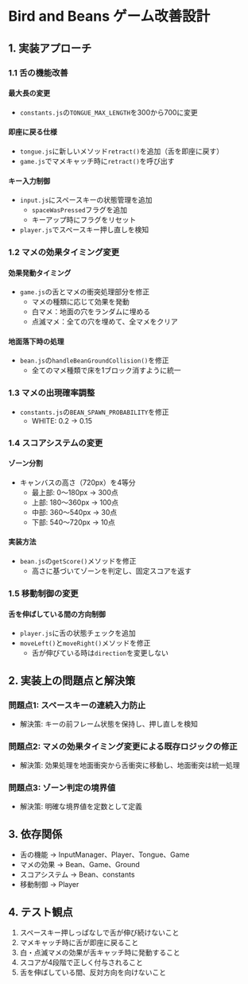 # Bird and Beans ゲーム改善設計

## 1. 実装アプローチ

### 1.1 舌の機能改善
#### 最大長の変更
- `constants.js`の`TONGUE_MAX_LENGTH`を300から700に変更

#### 即座に戻る仕様
- `tongue.js`に新しいメソッド`retract()`を追加（舌を即座に戻す）
- `game.js`でマメキャッチ時に`retract()`を呼び出す

#### キー入力制御
- `input.js`にスペースキーの状態管理を追加
  - `spaceWasPressed`フラグを追加
  - キーアップ時にフラグをリセット
- `player.js`でスペースキー押し直しを検知

### 1.2 マメの効果タイミング変更
#### 効果発動タイミング
- `game.js`の舌とマメの衝突処理部分を修正
  - マメの種類に応じて効果を発動
  - 白マメ：地面の穴をランダムに埋める
  - 点滅マメ：全ての穴を埋めて、全マメをクリア

#### 地面落下時の処理
- `bean.js`の`handleBeanGroundCollision()`を修正
  - 全てのマメ種類で床を1ブロック消すように統一

### 1.3 マメの出現確率調整
- `constants.js`の`BEAN_SPAWN_PROBABILITY`を修正
  - WHITE: 0.2 → 0.15

### 1.4 スコアシステムの変更
#### ゾーン分割
- キャンバスの高さ（720px）を4等分
  - 最上部: 0〜180px → 300点
  - 上部: 180〜360px → 100点
  - 中部: 360〜540px → 30点
  - 下部: 540〜720px → 10点

#### 実装方法
- `bean.js`の`getScore()`メソッドを修正
  - 高さに基づいてゾーンを判定し、固定スコアを返す

### 1.5 移動制御の変更
#### 舌を伸ばしている間の方向制御
- `player.js`に舌の状態チェックを追加
- `moveLeft()`と`moveRight()`メソッドを修正
  - 舌が伸びている時は`direction`を変更しない

## 2. 実装上の問題点と解決策

### 問題点1: スペースキーの連続入力防止
- 解決策: キーの前フレーム状態を保持し、押し直しを検知

### 問題点2: マメの効果タイミング変更による既存ロジックの修正
- 解決策: 効果処理を地面衝突から舌衝突に移動し、地面衝突は統一処理

### 問題点3: ゾーン判定の境界値
- 解決策: 明確な境界値を定数として定義

## 3. 依存関係
- 舌の機能 → InputManager、Player、Tongue、Game
- マメの効果 → Bean、Game、Ground
- スコアシステム → Bean、constants
- 移動制御 → Player

## 4. テスト観点
1. スペースキー押しっぱなしで舌が伸び続けないこと
2. マメキャッチ時に舌が即座に戻ること
3. 白・点滅マメの効果が舌キャッチ時に発動すること
4. スコアが4段階で正しく付与されること
5. 舌を伸ばしている間、反対方向を向けないこと